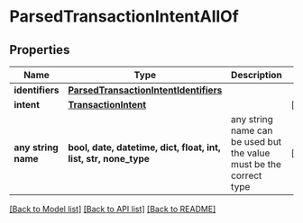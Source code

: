 # ParsedTransactionIntentAllOf


## Properties
Name | Type | Description | Notes
------------ | ------------- | ------------- | -------------
**identifiers** | [**ParsedTransactionIntentIdentifiers**](ParsedTransactionIntentIdentifiers.md) |  | 
**intent** | [**TransactionIntent**](TransactionIntent.md) |  | [optional] 
**any string name** | **bool, date, datetime, dict, float, int, list, str, none_type** | any string name can be used but the value must be the correct type | [optional]

[[Back to Model list]](../README.md#documentation-for-models) [[Back to API list]](../README.md#documentation-for-api-endpoints) [[Back to README]](../README.md)


